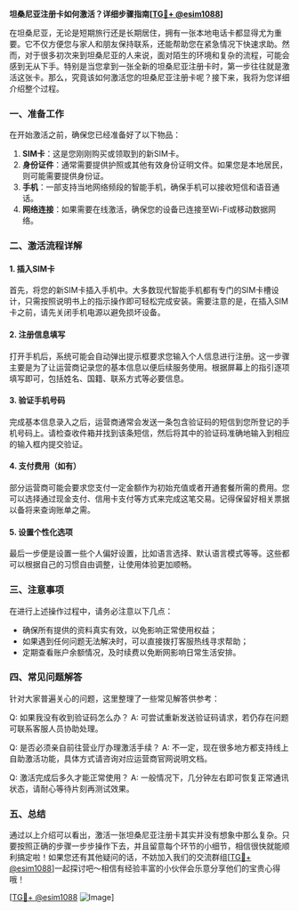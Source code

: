 **坦桑尼亚注册卡如何激活？详细步骤指南[[TG💪+ @esim1088](https://t.me/s/esim1088)]**

在坦桑尼亚，无论是短期旅行还是长期居住，拥有一张本地电话卡都显得尤为重要。它不仅方便您与家人和朋友保持联系，还能帮助您在紧急情况下快速求助。然而，对于很多初次来到坦桑尼亚的人来说，面对陌生的环境和复杂的流程，可能会感到无从下手。特别是当您拿到一张全新的坦桑尼亚注册卡时，第一步往往就是激活这张卡。那么，究竟该如何激活您的坦桑尼亚注册卡呢？接下来，我将为您详细介绍整个过程。

### 一、准备工作

在开始激活之前，确保您已经准备好了以下物品：

1. **SIM卡**：这是您刚刚购买或领取到的新SIM卡。
2. **身份证件**：通常需要提供护照或其他有效身份证明文件。如果您是本地居民，则可能需要提供身份证。
3. **手机**：一部支持当地网络频段的智能手机，确保手机可以接收短信和语音通话。
4. **网络连接**：如果需要在线激活，确保您的设备已连接至Wi-Fi或移动数据网络。

### 二、激活流程详解

#### 1. 插入SIM卡

首先，将您的新SIM卡插入手机中。大多数现代智能手机都有专门的SIM卡槽设计，只需按照说明书上的指示操作即可轻松完成安装。需要注意的是，在插入SIM卡之前，请先关闭手机电源以避免损坏设备。

#### 2. 注册信息填写

打开手机后，系统可能会自动弹出提示框要求您输入个人信息进行注册。这一步骤主要是为了让运营商记录您的基本信息以便后续服务使用。根据屏幕上的指引逐项填写即可，包括姓名、国籍、联系方式等必要信息。

#### 3. 验证手机号码

完成基本信息录入之后，运营商通常会发送一条包含验证码的短信到您所登记的手机号码上。请检查收件箱并找到该条短信，然后将其中的验证码准确地输入到相应的输入框内提交验证。

#### 4. 支付费用（如有）

部分运营商可能会要求您支付一定金额作为初始充值或者开通套餐所需的费用。您可以选择通过现金支付、信用卡支付等方式来完成这笔交易。记得保留好相关票据以备将来查询账单之需。

#### 5. 设置个性化选项

最后一步便是设置一些个人偏好设置，比如语言选择、默认语言模式等等。这些都可以根据自己的习惯自由调整，让使用体验更加顺畅。

### 三、注意事项

在进行上述操作过程中，请务必注意以下几点：

- 确保所有提供的资料真实有效，以免影响正常使用权益；
- 如果遇到任何问题无法解决时，可以直接拨打客服热线寻求帮助；
- 定期查看账户余额情况，及时续费以免断网影响日常生活安排。

### 四、常见问题解答

针对大家普遍关心的问题，这里整理了一些常见解答供参考：

Q: 如果我没有收到验证码怎么办？
A: 可尝试重新发送验证码请求，若仍存在问题可联系客服人员协助处理。

Q: 是否必须亲自前往营业厅办理激活手续？
A: 不一定，现在很多地方都支持线上自助激活功能，具体方式请咨询对应运营商官网说明文档。

Q: 激活完成后多久才能正常使用？
A: 一般情况下，几分钟左右即可恢复正常通讯状态，请耐心等待片刻再测试效果。

### 五、总结

通过以上介绍可以看出，激活一张坦桑尼亚注册卡其实并没有想象中那么复杂。只要按照正确的步骤一步步操作下去，并且留意每个环节的小细节，相信很快就能顺利搞定啦！如果您还有其他疑问的话，不妨加入我们的交流群组[[TG💪+ @esim1088](https://t.me/s/esim1088)]一起探讨吧～相信有经验丰富的小伙伴会乐意分享他们的宝贵心得哦！

[[TG💪+ @esim1088](https://t.me/s/esim1088) ![Image](https://i.postimg.cc/4NQfJmqS/Snipaste-2025-05-13-00-14-12.png)]